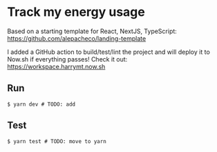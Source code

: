 # Track my energy usage

Based on a starting template for React, NextJS, TypeScript: https://github.com/alepacheco/landing-template

I added a GitHub action to build/test/lint the project and will deploy it to Now.sh if everything passes!
Check it out: https://workspace.harrymt.now.sh

## Run

```
$ yarn dev # TODO: add
```

## Test

```
$ yarn test # TODO: move to yarn
```
